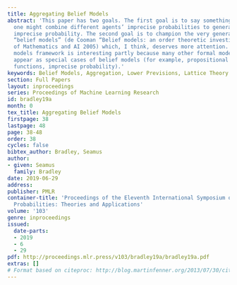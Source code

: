 ```yaml
---
title: Aggregating Belief Models
abstract: 'This paper has two goals. The first goal is to say something about how
  one might combine different agents’ imprecise probabilities to generate an aggregate
  imprecise probability. The second goal is to champion the very general theory of
  “belief models” (de Cooman “Belief models: an order theoretic investigation” Annals
  of Mathematics and AI 2005) which, I think, deserves more attention. The belief
  models framework is interesting partly because many other formal models of reasoning
  appear as special cases of belief models (for example, propositional logic, ranking
  functions, imprecise probability).'
keywords: Belief Models, Aggregation, Lower Previsions, Lattice Theory
section: Full Papers
layout: inproceedings
series: Proceedings of Machine Learning Research
id: bradley19a
month: 0
tex_title: Aggregating Belief Models
firstpage: 38
lastpage: 48
page: 38-48
order: 38
cycles: false
bibtex_author: Bradley, Seamus
author:
- given: Seamus
  family: Bradley
date: 2019-06-29
address: 
publisher: PMLR
container-title: 'Proceedings of the Eleventh International Symposium on Imprecise
  Probabilities: Theories and Applications'
volume: '103'
genre: inproceedings
issued:
  date-parts:
  - 2019
  - 6
  - 29
pdf: http://proceedings.mlr.press/v103/bradley19a/bradley19a.pdf
extras: []
# Format based on citeproc: http://blog.martinfenner.org/2013/07/30/citeproc-yaml-for-bibliographies/
---
```

